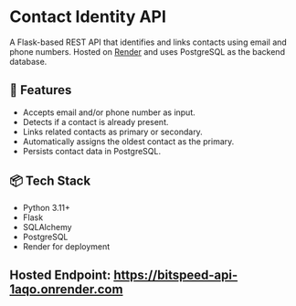 # Contact Identity API

A Flask-based REST API that identifies and links contacts using email and phone numbers. Hosted on [Render](https://render.com) and uses PostgreSQL as the backend database.

## 🚀 Features

- Accepts email and/or phone number as input.
- Detects if a contact is already present.
- Links related contacts as primary or secondary.
- Automatically assigns the oldest contact as the primary.
- Persists contact data in PostgreSQL.

## 📦 Tech Stack

- Python 3.11+
- Flask
- SQLAlchemy
- PostgreSQL
- Render for deployment

## Hosted Endpoint: https://bitspeed-api-1aqo.onrender.com
